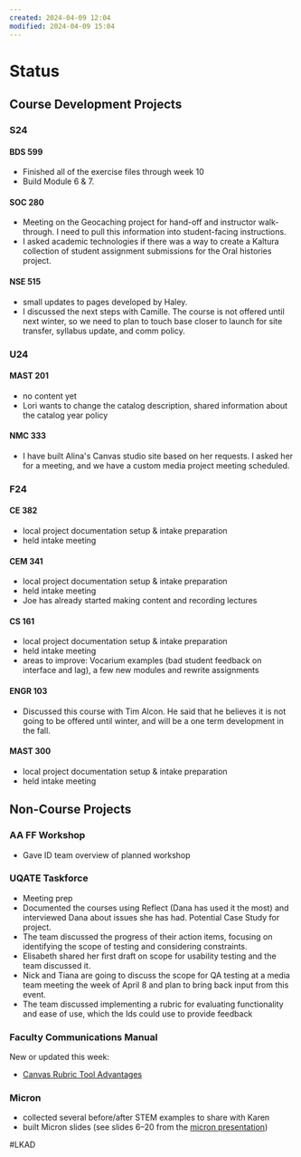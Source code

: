 ```yaml
---
created: 2024-04-09 12:04
modified: 2024-04-09 15:04
---
```


# Status

## Course Development Projects

### S24

#### BDS 599

- Finished all of the exercise files through week 10
- Build Module 6 & 7.

#### SOC 280

- Meeting on the Geocaching project for hand-off and instructor walk-through. I need to pull this information into student-facing instructions.
- I asked academic technologies if there was a way to create a Kaltura collection of student assignment submissions for the Oral histories project.

#### NSE 515

- small updates to pages developed by Haley.
- I discussed the next steps with Camille. The course is not offered until next winter, so we need to plan to touch base closer to launch for site transfer, syllabus update, and comm policy.

### U24

#### MAST 201

- no content yet
- Lori wants to change the catalog description, shared information about the catalog year policy

#### NMC 333

- I have built Alina's Canvas studio site based on her requests. I asked her for a meeting, and we have a custom media project meeting scheduled.

### F24

#### CE 382

- local project documentation setup & intake preparation
- held intake meeting

#### CEM 341

- local project documentation setup & intake preparation
- held intake meeting
- Joe has already started making content and recording lectures

#### CS 161

- local project documentation setup & intake preparation
- held intake meeting
- areas to improve: Vocarium examples (bad student feedback on interface and lag), a few new modules and rewrite assignments

#### ENGR 103

- Discussed this course with Tim Alcon. He said that he believes it is not going to be offered until winter, and will be a one term development in the fall.

#### MAST 300

- local project documentation setup & intake preparation
- held intake meeting

## Non-Course Projects

### AA FF Workshop

- Gave ID team overview of planned workshop

### UQATE Taskforce

- Meeting prep
- Documented the courses using Reflect (Dana has used it the most) and interviewed Dana about issues she has had. Potential Case Study for project.
- The team discussed the progress of their action items, focusing on identifying the scope of testing and considering constraints.
- Elisabeth shared her first draft on scope for usability testing and the team discussed it.
- Nick and Tiana are going to discuss the scope for QA testing at a media team meeting the week of April 8 and plan to bring back input from this event.
- The team discussed implementing a rubric for evaluating functionality and ease of use, which the Ids could use to provide feedback

### Faculty Communications Manual

New or updated this week:

- [Canvas Rubric Tool Advantages](https://github.com/mundorfd/faculty-comms/blob/72f6388b143bab146ffce661f9cd8bc2d7e6b1d0/Canvas%20Rubric%20Tool%20Advantages.md)

### Micron

- collected several before/after STEM examples to share with Karen
- built Micron slides (see slides 6–20 from the [micron presentation](https://docs.google.com/presentation/d/1SsXVirhArIz1iG-L-_4ldIrDVEFXGQJRKrZAlhNzUK0/edit?usp=sharing))

#LKAD
